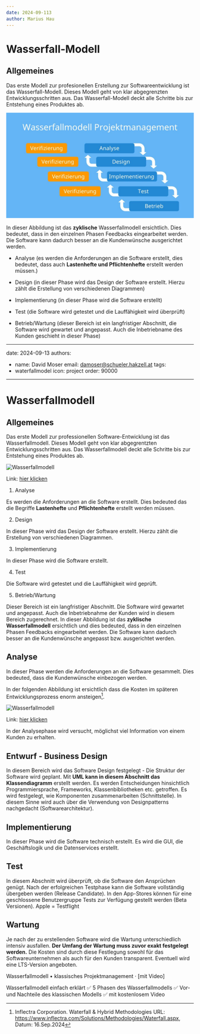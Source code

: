 ```yaml
---
date: 2024-09-113
author: Marius Hau
---
```


# Wasserfall-Modell

## Allgemeines

Das erste Modell zur profesionellen Erstellung zur Softwareentwicklung ist das Wasserfall-Modell.
Dieses Modell geht von klar abgegrenzten Entwicklungsschritten aus. Das Wasserfall-Modell deckt alle Schritte bis zur Entstehung eines Produktes ab.

![alt text](image.png)

In dieser Abbildung ist das **zyklische** Wasserfallmodell ersichtlich. Dies bedeutet, dass in den einzelnen Phasen Feedbacks eingearbeitet werden. Die Software kann dadurch besser an die Kundenwünsche ausgerichtet werden.

- Analyse (es werden die Anforderungen an die Software erstellt, dies bedeutet, dass auch **Lastenhefte und Pflichtenhefte** erstellt werden müssen.)

- Design (in dieser Phase wird das Design der Software erstellt. Hierzu zählt die Erstellung von verschiedenen Diagrammen)

- Implementierung (in dieser Phase wird die Software erstellt)

- Test (die Software wird getestet und die Lauffähigkeit wird überprüft)

- Betrieb/Wartung (dieser Bereich ist ein langfristiger Abschnitt, die Software wird gewartet und angepasst. Auch die Inbetriebname des Kunden geschieht in dieser Phase)


---
date: 2024-09-13
authors:
  - name: David Moser
    email: damoser@schueler.hakzell.at
tags:
  - waterfallmodel
icon: project
order: 90000    
---
 
# Wasserfallmodell
 
## Allgemeines
 
Das erste Modell zur professionellen Software-Entwicklung ist das Wasserfallmodell. Dieses Modell geht von klar abgegrentzten Entwicklungsschritten aus. Das Wasserfallmodell deckt alle Schritte bis zur Entstehung eines Produktes ab.
 
![Wasserfallmodell](/static/images/wasserfallmodell.jpg)
 
Link: [hier klicken](https://studyflix.de/wirtschaft/wasserfallmodell-6748)
 
1. Analyse
 
Es werden die Anforderungen an die Software erstellt. Dies bedeuted das die Begriffe **Lastenhefte** und **Pflichtenhefte** erstellt werden müssen.
 
2. Design
 
In dieser Phase wird das Design der Software erstellt. Hierzu zählt die Erstellung von verschiedenen Diagrammen.
 
3. Implementierung
 
In dieser Phase wird die Software erstellt.
 
4. Test
 
Die Software wird getestet und die Lauffähigkeit wird geprüft.
 
5. Betrieb/Wartung
 
Dieser Bereich ist ein langfristiger Abschnitt. Die Software wird gewartet und angepasst. Auch die Inbetriebnahme der Kunden wird in diesem Bereich zugerechnet. In dieser Abbildung ist das **zyklische Wasserfallmodell** ersichtlich und dies bedeuted, dass in den einzelnen Phasen Feedbacks eingearbeitet werden. Die Software kann dadurch besser an die Kundenwünsche angepasst bzw. ausgerichtet werden.
 
## Analyse
 
In dieser Phase werden die Anforderungen an die Software gesammelt. Dies bedeuted, dass die Kundenwünsche einbezogen werden.
 
In der folgenden Abbildung ist ersichtlich dass die Kosten im späteren Entwicklungsprozess enorm ansteigen[^1].
 
![Wasserfallmodell](https://www.inflectra.com/GraphicsViewer.aspx?url=Solutions/Methodologies/Waterfall.xml&name=wordml://03000002.png)
 
Link: [hier klicken](https://www.inflectra.com/Solutions/Methodologies/Waterfall.aspx)
 
In der Analysephase wird versucht, möglichst viel Information von einem Kunden zu erhalten.
 
## Entwurf - Business Design
 
In diesem Bereich wird das Software Design festgelegt - Die Struktur der Software wird geplant. Mit **UML kann in diesem Abschnitt das Klassendiagramm** erstellt werden. Es werden Entscheidungen hinsichtlich Programmiersprache, Frameworks, Klassenbibliotheken etc. getroffen. Es wird festgelegt, wie Komponenten zusammenarbeiten (Schnittstelle). In diesem Sinne wird auch über die Verwendung von Designpatterns nachgedacht (Softwarearchitektur).
 
## Implementierung
 
In dieser Phase wird die Software technisch erstellt. Es wird die GUI, die Geschäftslogik und die Datenservices erstellt.
 
## Test
 
In diesem Abschnitt wird überprüft, ob die Software den Ansprüchen genügt. Nach der erfolgreichen Testphase kann die Software vollständig übergeben werden (Release Candidate). In den App-Stores können für eine geschlossene Benutzergruppe Tests zur Verfügung gestellt werden (Beta Versionen). Apple = Testflight
 
## Wartung
 
Je nach der zu erstellenden Software wird die Wartung unterschiedlich intensiv ausfallen. **Der Umfang der Wartung muss zuvor exakt festgelegt werden.** Die Kosten sind durch diese Festlegung sowohl für das Softwareunternehmen als auch für den Kunden transparent. Eventuell wird eine LTS-Version angeboten.
 
[^1]: Inflectra Corporation. Waterfall & Hybrid Methodologies URL: <https://www.inflectra.com/Solutions/Methodologies/Waterfall.aspx>, Datum: 16.Sep.2024

Wasserfallmodell • klassisches Projektmanagement · [mit Video]

Wasserfallmodell einfach erklärt ✅ 5 Phasen des Wasserfallmodells ✅ Vor- und Nachteile des klassischen Modells ✅ mit kostenlosem Video
 